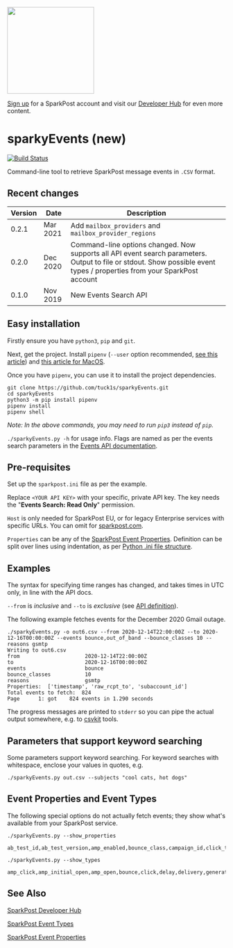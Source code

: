 <a href="https://www.sparkpost.com"><img src="https://www.sparkpost.com/sites/default/files/attachments/SparkPost_Logo_2-Color_Gray-Orange_RGB.svg" width="200px"/></a>

[Sign up](https://app.sparkpost.com/join?plan=free-0817?src=Social%20Media&sfdcid=70160000000pqBb&pc=GitHubSignUp&utm_source=github&utm_medium=social-media&utm_campaign=github&utm_content=sign-up) for a SparkPost account and visit our [Developer Hub](https://developers.sparkpost.com) for even more content.

# sparkyEvents (new)
[![Build Status](https://travis-ci.com/tuck1s/sparkyEvents.svg?branch=master)](https://travis-ci.com/tuck1s/sparkyEvents)

Command-line tool to retrieve SparkPost message events in `.CSV` format.

## Recent changes

|Version|Date|Description
|--|--|--|
0.2.1|Mar 2021|Add `mailbox_providers` and `mailbox_provider_regions`
0.2.0|Dec 2020|Command-line options changed. Now supports all API event search parameters. Output to file or stdout. Show possible event types / properties from your SparkPost account
0.1.0|Nov 2019|New Events Search API


## Easy installation

Firstly ensure you have `python3`, `pip` and `git`.

Next, get the project. Install `pipenv` (`--user` option recommended, [see this article](https://stackoverflow.com/questions/42988977/what-is-the-purpose-pip-install-user)) and [this article for MacOS](https://stackoverflow.com/questions/60004431/pip-error-when-trying-to-run-pip-command-from-virtualenv-on-macos).

Once you have `pipenv`, you can use it to install the project dependencies.
```
git clone https://github.com/tuck1s/sparkyEvents.git
cd sparkyEvents
python3 -m pip install pipenv
pipenv install
pipenv shell
```
_Note: In the above commands, you may need to run `pip3` instead of `pip`._

`./sparkyEvents.py -h` for usage info. Flags are named as per the events search parameters in the [Events API documentation](https://developers.sparkpost.com/api/events/#events).

## Pre-requisites
Set up the `sparkpost.ini` file as per the example.

Replace `<YOUR API KEY>` with your specific, private API key. The key needs the "**Events Search: Read Only**" permission.

`Host` is only needed for SparkPost EU, or for legacy Enterprise services with specific URLs. You can omit for [sparkpost.com](https://www.sparkpost.com/).

`Properties` can be any of the [SparkPost Event Properties](https://developers.sparkpost.com/api/events/#header-event-types). Definition can be split over lines using indentation, as per [Python .ini file structure](https://docs.python.org/3/library/configparser.html#supported-ini-file-structure).

## Examples

The syntax for specifying time ranges has changed, and takes times in UTC only, in line with the API docs.

`--from` is *inclusive* and `--to` is *exclusive* (see [API definition](https://developers.sparkpost.com/api/events/#events-get-search-for-message-events)).

The following example fetches events for the December 2020 Gmail outage.

```
./sparkyEvents.py -o out6.csv --from 2020-12-14T22:00:00Z --to 2020-12-16T00:00:00Z --events bounce,out_of_band --bounce_classes 10 --reasons gsmtp
Writing to out6.csv
from                     2020-12-14T22:00:00Z
to                       2020-12-16T00:00:00Z
events                   bounce
bounce_classes           10
reasons                  gsmtp
Properties:  ['timestamp', 'raw_rcpt_to', 'subaccount_id']
Total events to fetch:  824
Page      1: got    824 events in 1.290 seconds
```

The progress messages are printed to `stderr` so you can pipe the actual output somewhere, e.g. to [csvkit](https://csvkit.readthedocs.io/) tools.

## Parameters that support keyword searching

Some parameters support keyword searching. For keyword searches with whitespace, enclose your values in quotes, e.g.
```
./sparkyEvents.py out.csv --subjects "cool cats, hot dogs"
```

## Event Properties and Event Types
The following special options do not actually fetch events; they show what's available from your SparkPost service.

```
./sparkyEvents.py --show_properties
```
```
ab_test_id,ab_test_version,amp_enabled,bounce_class,campaign_id,click_tracking,customer_id,delv_method,device_token,display_name,dr_latency,error_code,event_description,event_id,fbtype,friendly_from,geo_ip,initial_pixel,injection_time,ip_address,ip_pool,mailbox_provider,mailbox_provider_region,mailfrom,message_id,msg_from,msg_size,num_retries,open_tracking,outbound_tls,queue_time,raw_rcpt_to,raw_reason,rcpt_hash,rcpt_meta,rcpt_subs,rcpt_tags,rcpt_to,rcpt_type,reason,recipient_domain,recv_method,remote_addr,report_by,report_to,routing_domain,scheduled_time,sending_domain,sending_ip,sms_coding,sms_dst,sms_dst_npi,sms_dst_ton,sms_remoteids,sms_segments,sms_src,sms_src_npi,sms_src_ton,sms_text,stat_state,stat_type,subaccount_id,subject,target_link_name,target_link_url,template_id,template_version,timestamp,transactional,transmission_id,type,user_agent
```

```
./sparkyEvents.py --show_types
```
```
amp_click,amp_initial_open,amp_open,bounce,click,delay,delivery,generation_failure,generation_rejection,initial_open,injection,link_unsubscribe,list_unsubscribe,open,out_of_band,policy_rejection,sms_status,spam_complaint
```


## See Also
[SparkPost Developer Hub](https://developers.sparkpost.com/)

[SparkPost Event Types](https://developers.sparkpost.com/api/events/#header-event-types)

[SparkPost Event Properties](https://www.sparkpost.com/docs/tech-resources/webhook-event-reference/)

